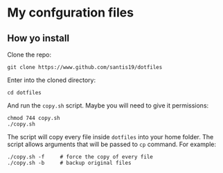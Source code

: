 # My confguration files

## How yo install

Clone the repo:

    git clone https://www.github.com/santis19/dotfiles

Enter into the cloned directory:

    cd dotfiles

And run the `copy.sh` script.
Maybe you will need to give it permissions:

    chmod 744 copy.sh
    ./copy.sh

The script will copy every file inside `dotfiles` into your home folder.
The script allows arguments that will be passed to `cp` command.
For example:

    ./copy.sh -f     # force the copy of every file
    ./copy.sh -b     # backup original files

